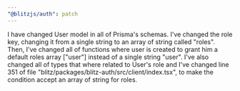 ```yaml
---
"@blitzjs/auth": patch
---
```


I have changed User model in all of Prisma's schemas. I've changed the role key, changing it from a single string to an array of string called "roles". Then, I've changed all of functions where user is created to grant him a default roles array ["user"] instead of a single string "user". I've also changed all of types that where related to User's role and I've changed line 351 of file "blitz/packages/blitz-auth/src/client/index.tsx", to make the condition accept an array of string for roles.
